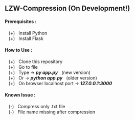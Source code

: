 ## LZW-Compression (On Development!)

#### Prerequisites : 

&nbsp;&nbsp; (+) &nbsp; Install Python <br/>
&nbsp;&nbsp; (+) &nbsp; Install Flask <br/>

#### How to Use : 

&nbsp;&nbsp; (+) &nbsp; Clone this repository <br/>
&nbsp;&nbsp; (+) &nbsp; Go to file <br/>
&nbsp;&nbsp; (+) &nbsp; Type -> <b><i>py app.py</i></b> &nbsp; (new version) <br/>
&nbsp;&nbsp; (+) &nbsp; Or -> <b><i>python app.py</i></b> &nbsp; (older version) <br/>
&nbsp;&nbsp; (+) &nbsp; On browser localhost port -> <b><i>127.0.0.1:3000</i></b> <br/>

#### Known Issue : 

&nbsp;&nbsp; (-) &nbsp; Compress only .txt file <br/>
&nbsp;&nbsp; (-) &nbsp; File name missing after compression <br/>
